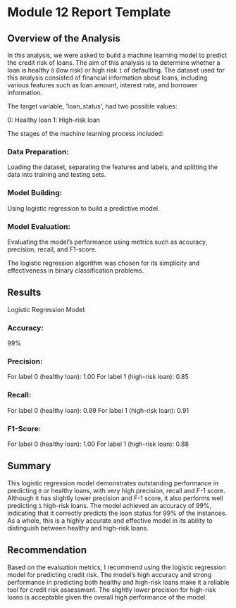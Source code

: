 # Module 12 Report Template
## Overview of the Analysis
In this analysis, we were asked to build a machine learning model to predict the credit risk of loans. The aim of this analysis is to determine whether a loan is healthy `0` (low risk) or high risk `1` of defaulting. The dataset used for this analysis consisted of financial information about loans, including various features such as loan amount, interest rate, and borrower information.

The target variable, 'loan_status', had two possible values:

0: Healthy loan
1: High-risk loan

The stages of the machine learning process included:

### Data Preparation: 
Loading the dataset, separating the features and labels, and splitting the data into training and testing sets.
### Model Building: 
Using logistic regression to build a predictive model.
### Model Evaluation: 
Evaluating the model’s performance using metrics such as accuracy, precision, recall, and F1-score.

The logistic regression algorithm was chosen for its simplicity and effectiveness in binary classification problems.

## Results
Logistic Regression Model:
### Accuracy: 
99%
### Precision:
For label 0 (healthy loan): 1.00
For label 1 (high-risk loan): 0.85

### Recall:
For label 0 (healthy loan): 0.99
For label 1 (high-risk loan): 0.91

### F1-Score:
For label 0 (healthy loan): 1.00
For label 1 (high-risk loan): 0.88

## Summary
This logistic regression model demonstrates outstanding performance in predicting `0` or healthy loans, with very high precision, recall and F-1 score.  Although it has slightly lower precision and F-1 score, it also performs well predicting `1` high-risk loans. The model achieved an accuracy of 99%, indicating that it correctly predicts the loan status for 99% of the instances.  As a whole, this is a highly accurate and effective model in its ability to distinguish between healthy and high-risk loans.

## Recommendation
Based on the evaluation metrics, I recommend using the logistic regression model for predicting credit risk. The model’s high accuracy and strong performance in predicting both healthy and high-risk loans make it a reliable tool for credit risk assessment. The slightly lower precision for high-risk loans is acceptable given the overall high performance of the model.
